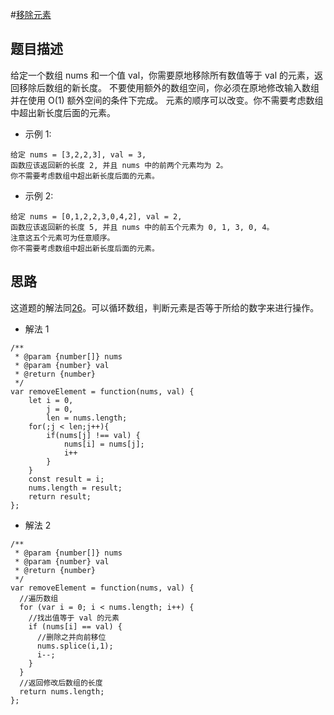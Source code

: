 #[移除元素](https://leetcode.com/problems/remove-element/)
## 题目描述
给定一个数组 nums 和一个值 val，你需要原地移除所有数值等于 val 的元素，返回移除后数组的新长度。
不要使用额外的数组空间，你必须在原地修改输入数组并在使用 O(1) 额外空间的条件下完成。
元素的顺序可以改变。你不需要考虑数组中超出新长度后面的元素。
* 示例 1:
```
给定 nums = [3,2,2,3], val = 3,
函数应该返回新的长度 2, 并且 nums 中的前两个元素均为 2。
你不需要考虑数组中超出新长度后面的元素。
```
* 示例 2:
```
给定 nums = [0,1,2,2,3,0,4,2], val = 2,
函数应该返回新的长度 5, 并且 nums 中的前五个元素为 0, 1, 3, 0, 4。
注意这五个元素可为任意顺序。
你不需要考虑数组中超出新长度后面的元素。
```
## 思路
这道题的解法同[26](https://github.com/cttin/Algorithm/blob/master/problems/%E6%95%B0%E7%BB%84%E4%B8%8E%E9%93%BE%E8%A1%A8/26.Remove%20Duplicates%20from%20Sorted%20Array.md)。可以循环数组，判断元素是否等于所给的数字来进行操作。
- 解法 1
```
/**
 * @param {number[]} nums
 * @param {number} val
 * @return {number}
 */
var removeElement = function(nums, val) {
    let i = 0,
        j = 0,
        len = nums.length;
    for(;j < len;j++){
        if(nums[j] !== val) {
            nums[i] = nums[j];
            i++
        }
    }
    const result = i;
    nums.length = result;
    return result;
};
```
- 解法 2
```
/**
 * @param {number[]} nums
 * @param {number} val
 * @return {number}
 */
var removeElement = function(nums, val) {
  //遍历数组
  for (var i = 0; i < nums.length; i++) {
    //找出值等于 val 的元素
    if (nums[i] == val) {
      //删除之并向前移位
      nums.splice(i,1);
      i--;
    }
  }
  //返回修改后数组的长度
  return nums.length;
};
```

